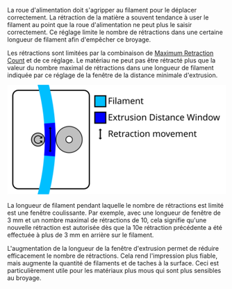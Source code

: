 La roue d'alimentation doit s'agripper au filament pour le déplacer correctement. La rétraction de la matière a souvent tendance à user le filament au point que la roue d'alimentation ne peut plus le saisir correctement. Ce réglage limite le nombre de rétractions dans une certaine longueur de filament afin d'empêcher ce broyage.

Les rétractions sont limitées par la combinaison de [Maximum Retraction Count](retraction_count_max.md) et de ce réglage. Le matériau ne peut pas être rétracté plus que la valeur du nombre maximal de rétractions dans une longueur de filament indiquée par ce réglage de la fenêtre de la distance minimale d'extrusion.

![Une certaine longueur de filament le long de laquelle le nombre de rétractions est limité](../../../articles/images/retraction_count_max.svg)

La longueur de filament pendant laquelle le nombre de rétractions est limité est une fenêtre coulissante. Par exemple, avec une longueur de fenêtre de 3 mm et un nombre maximal de rétractions de 10, cela signifie qu'une nouvelle rétraction est autorisée dès que la 10e rétraction précédente a été effectuée à plus de 3 mm en arrière sur le filament.

L'augmentation de la longueur de la fenêtre d'extrusion permet de réduire efficacement le nombre de rétractions. Cela rend l'impression plus fiable, mais augmente la quantité de filaments et de taches à la surface. Ceci est particulièrement utile pour les matériaux plus mous qui sont plus sensibles au broyage.

